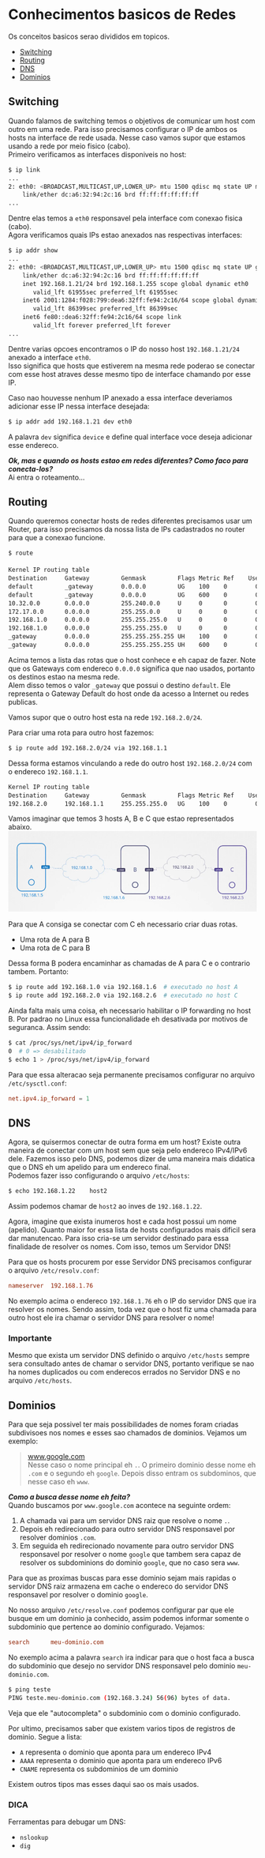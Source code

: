 # Conhecimentos basicos de Redes
Os conceitos basicos serao divididos em topicos.  
- [Switching](#switching)
- [Routing](#routing)
- [DNS](#dns)
- [Dominios](#dominios)
  
## **Switching**  
Quando falamos de switching temos o objetivos de comunicar um host com outro em uma rede. Para isso precisamos configurar o IP de ambos os hosts na interface de rede usada. Nesse caso vamos supor que estamos usando a rede por meio fisico (cabo).  
Primeiro verificamos as interfaces disponiveis no host:  
```sh
$ ip link 
...
2: eth0: <BROADCAST,MULTICAST,UP,LOWER_UP> mtu 1500 qdisc mq state UP mode DEFAULT group default qlen 1000
    link/ether dc:a6:32:94:2c:16 brd ff:ff:ff:ff:ff:ff
...
```  
Dentre elas temos a `eth0` responsavel pela interface com conexao fisica (cabo).  
Agora verificamos quais IPs estao anexados nas respectivas interfaces:  
```sh
$ ip addr show
...
2: eth0: <BROADCAST,MULTICAST,UP,LOWER_UP> mtu 1500 qdisc mq state UP group default qlen 1000
    link/ether dc:a6:32:94:2c:16 brd ff:ff:ff:ff:ff:ff
    inet 192.168.1.21/24 brd 192.168.1.255 scope global dynamic eth0
       valid_lft 61955sec preferred_lft 61955sec
    inet6 2001:1284:f028:799:dea6:32ff:fe94:2c16/64 scope global dynamic mngtmpaddr noprefixroute 
       valid_lft 86399sec preferred_lft 86399sec
    inet6 fe80::dea6:32ff:fe94:2c16/64 scope link 
       valid_lft forever preferred_lft forever
...
```  
Dentre varias opcoes encontramos o IP do nosso host `192.168.1.21/24` anexado a interface `eth0`.  
Isso significa que hosts que estiverem na mesma rede poderao se conectar com esse host atraves desse mesmo tipo de interface chamando por esse IP.  
  
Caso nao houvesse nenhum IP anexado a essa interface deveriamos adicionar esse IP nessa interface desejada:  
```sh
$ ip addr add 192.168.1.21 dev eth0
```  
A palavra `dev` significa `device` e define qual interface voce deseja adicionar esse endereco.  
  
**_Ok, mas e quando os hosts estao em redes diferentes? Como faco para conecta-los?_**  
Ai entra o roteamento...  
  
## Routing  
Quando queremos conectar hosts de redes diferentes precisamos usar um Router, para isso precisamos da nossa lista de IPs cadastrados no router para que a conexao funcione.  
```sh
$ route

Kernel IP routing table
Destination     Gateway         Genmask         Flags Metric Ref    Use Iface
default         _gateway        0.0.0.0         UG    100    0        0 eth0
default         _gateway        0.0.0.0         UG    600    0        0 wlan0
10.32.0.0       0.0.0.0         255.240.0.0     U     0      0        0 weave
172.17.0.0      0.0.0.0         255.255.0.0     U     0      0        0 docker0
192.168.1.0     0.0.0.0         255.255.255.0   U     0      0        0 eth0
192.168.1.0     0.0.0.0         255.255.255.0   U     0      0        0 wlan0
_gateway        0.0.0.0         255.255.255.255 UH    100    0        0 eth0
_gateway        0.0.0.0         255.255.255.255 UH    600    0        0 wlan0
```  
Acima temos a lista das rotas que o host conhece e eh capaz de fazer. Note que os Gateways com endereco `0.0.0.0` significa que nao usados, portanto os destinos estao na mesma rede.  
Alem disso temos o valor `_gateway` que possui o destino `default`. Ele representa o Gateway Default do host onde da acesso a Internet ou redes publicas.
  
Vamos supor que o outro host esta na rede `192.168.2.0/24`.  
  
Para criar uma rota para outro host fazemos:  
```sh
$ ip route add 192.168.2.0/24 via 192.168.1.1
```  
Dessa forma estamos vinculando a rede do outro host `192.168.2.0/24` com o endereco `192.168.1.1`.  
```sh
Kernel IP routing table
Destination     Gateway         Genmask         Flags Metric Ref    Use Iface
192.168.2.0     192.168.1.1     255.255.255.0   UG    100    0        0 eth0
```  
  
Vamos imaginar que temos 3 hosts A, B e C que estao representados abaixo.  
![Three Hosts](./assets/3_hosts.png)  
  
Para que A consiga se conectar com C eh necessario criar duas rotas.  
- Uma rota de A para B
- Uma rota de C para B
  
Dessa forma B podera encaminhar as chamadas de A para C e o contrario tambem. Portanto:  
```sh
$ ip route add 192.168.1.0 via 192.168.1.6  # executado no host A
$ ip route add 192.168.2.0 via 192.168.2.6  # executado no host C
```  
  
Ainda falta mais uma coisa, eh necessario habilitar o IP forwarding no host B. Por padrao no Linux essa funcionalidade eh desativada por motivos de seguranca. Assim sendo:  
```sh
$ cat /proc/sys/net/ipv4/ip_forward
0  # 0 => desabilitado
$ echo 1 > /proc/sys/net/ipv4/ip_forward
```  
Para que essa alteracao seja permanente precisamos configurar no arquivo `/etc/sysctl.conf`:  
```conf
net.ipv4.ip_forward = 1
```  
  
## DNS
Agora, se quisermos conectar de outra forma em um host? Existe outra maneira de conectar com um host sem que seja pelo endereco IPv4/IPv6 dele. Fazemos isso pelo DNS, podemos dizer de uma maneira mais didatica que o DNS eh um apelido para um endereco final.  
Podemos fazer isso configurando o arquivo `/etc/hosts`:  
```sh
$ echo 192.168.1.22    host2
```  
Assim podemos chamar de `host2` ao inves de `192.168.1.22`.  

Agora, imagine que exista inumeros host e cada host possui um nome (apelido). Quanto maior for essa lista de hosts configurados mais dificil sera dar manutencao. Para isso cria-se um servidor destinado para essa finalidade de resolver os nomes. Com isso, temos um Servidor DNS!  
  
Para que os hosts procurem por esse Servidor DNS precisamos configurar o arquivo `/etc/resolv.conf`:  
```conf
nameserver  192.168.1.76
```  
No exemplo acima o endereco `192.168.1.76` eh o IP do servidor DNS que ira resolver os nomes. Sendo assim, toda vez que o host fiz uma chamada para outro host ele ira chamar o servidor DNS para resolver o nome!  
  
### **Importante**
Mesmo que exista um servidor DNS definido o arquivo `/etc/hosts` sempre sera consultado antes de chamar o servidor DNS, portanto verifique se nao ha nomes duplicados ou com enderecos errados no Servidor DNS e no arquivo `/etc/hosts`.  
  
## Dominios
Para que seja possivel ter mais possibilidades de nomes foram criadas subdivisoes nos nomes e esses sao chamados de dominios. Vejamos um exemplo:  
> www.google.com  
Nesse caso o nome principal eh `.`. O primeiro dominio desse nome eh `.com` e o segundo eh `google`. Depois disso entram os subdominos, que nesse caso eh `www`.  
  
**_Como a busca desse nome eh feita?_**  
Quando buscamos por `www.google.com` acontece na seguinte ordem:  
1. A chamada vai para um servidor DNS raiz que resolve o nome `.`.
2. Depois eh redirecionado para outro servidor DNS responsavel por resolver dominios `.com`.
3. Em seguida eh redirecionado novamente para outro servidor DNS responsavel por resolver o nome `google` que tambem sera capaz de resolver os subdominions do dominio `google`, que no caso sera `www`.  
  
Para que as proximas buscas para esse dominio sejam mais rapidas o servidor DNS raiz armazena em cache o endereco do servidor DNS responsavel por resolver o dominio `google`.  
  
No nosso arquivo `/etc/resolve.conf` podemos configurar par que ele busque em um dominio ja conhecido, assim podemos informar somente o subdominio que pertence ao dominio configurado. Vejamos:  
```conf
search      meu-dominio.com
```  
No exemplo acima a palavra `search` ira indicar para que o host faca a busca do subdominio que desejo no servidor DNS responsavel pelo dominio `meu-dominio.com`. 
```sh
$ ping teste
PING teste.meu-dominio.com (192.168.3.24) 56(96) bytes of data.
```  
Veja que ele "autocompleta" o subdominio com o dominio configurado.  
  
Por ultimo, precisamos saber que existem varios tipos de registros de dominio. Segue a lista:  
- `A` representa o dominio que aponta para um endereco IPv4
- `AAAA` representa o dominio que aponta para um endereco IPv6
- `CNAME` representa os subdominios de um dominio  
  
Existem outros tipos mas esses daqui sao os mais usados.  
  
### **DICA**
Ferramentas para debugar um DNS:  
- `nslookup`
- `dig`

